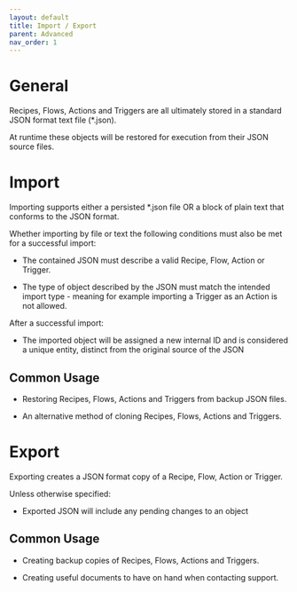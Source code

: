 ```yaml
---
layout: default
title: Import / Export
parent: Advanced
nav_order: 1
---
```

# General

Recipes, Flows, Actions and Triggers are all ultimately stored in a standard JSON format text file (\*.json).

At runtime these objects will be restored for execution from their JSON source files.

# Import

Importing supports either a persisted \*.json file OR a block of plain text that conforms to the JSON format.

Whether importing by file or text the following conditions must also be met for a successful import:

* The contained JSON must describe a valid Recipe, Flow, Action or Trigger.

* The type of object described by the JSON must match the intended import type - meaning for example importing a Trigger as an Action is not allowed.

After a successful import:

* The imported object will be assigned a new internal ID and is considered a unique entity, distinct from the original source of the JSON

## Common Usage

* Restoring Recipes, Flows, Actions and Triggers from backup JSON files.

* An alternative method of cloning Recipes, Flows, Actions and Triggers.

# Export

Exporting creates a JSON format copy of a Recipe, Flow, Action or Trigger.

Unless otherwise specified:

* Exported JSON will include any pending changes to an object

## Common Usage

* Creating backup copies of Recipes, Flows, Actions and Triggers.

* Creating useful documents to have on hand when contacting support. 
